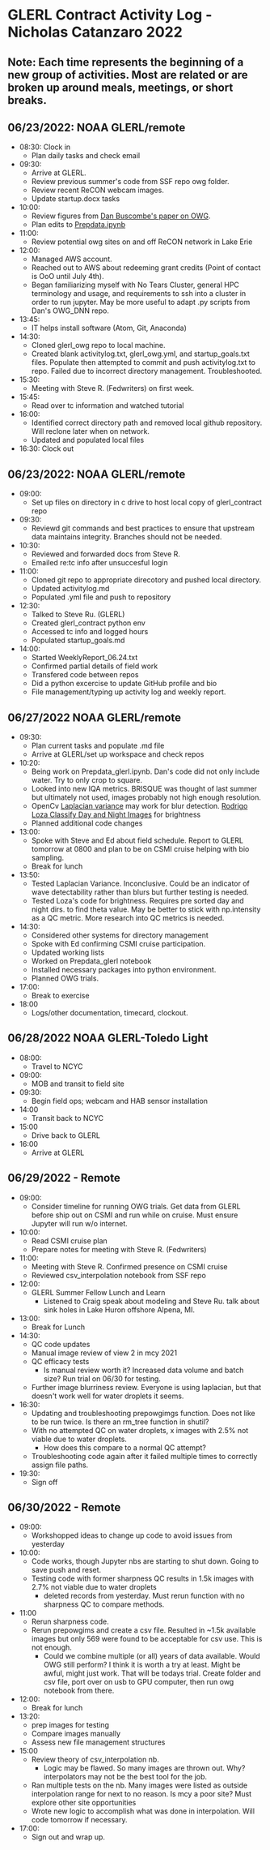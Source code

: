 
# GLERL Contract Activity Log - Nicholas Catanzaro 2022

## Note: Each time represents the beginning of a new group of activities. Most are related or are broken up around meals, meetings, or short breaks.

## 06/23/2022: NOAA GLERL/remote

- 08:30: Clock in
    * Plan daily tasks and check email
- 09:30:
    * Arrive at GLERL.
    * Review previous summer's code from SSF repo owg folder.
    * Review recent ReCON webcam images.
    * Update startup.docx tasks
- 10:00:
    * Review figures from [Dan Buscombe's paper on OWG](https://doi.org/10.1016/j.coastaleng.2019.103593).
    * Plan edits to [Prepdata.ipynb](https://github.com/ncata/SSF/blob/main/OWG/Prepdata.ipynb)
- 11:00:
    * Review potential owg sites on and off ReCON network in Lake Erie
- 12:00:
    * Managed AWS account.
    * Reached out to AWS about redeeming grant credits (Point of contact is OoO until July 4th).
    * Began familiarizing myself with No Tears Cluster, general HPC terminology and usage, and requirements to ssh into a cluster in order to run jupyter. May be more useful to adapt .py scripts from Dan's OWG_DNN repo.
- 13:45:
    * IT helps install software (Atom, Git, Anaconda)
- 14:30:
    * Cloned glerl_owg repo to local machine.
    * Created blank activitylog.txt, glerl_owg.yml, and startup_goals.txt files. Populate then attempted to commit and push activitylog.txt to repo. Failed due to incorrect directory management. Troubleshooted.
- 15:30:
    * Meeting with Steve R. (Fedwriters) on first week.
- 15:45:
    * Read over tc information and watched tutorial
- 16:00:
    * Identified correct directory path and removed local github repository. Will reclone later when on network.
    * Updated and populated local files
- 16:30: Clock out

## 06/23/2022: NOAA GLERL/remote

- 09:00:
    * Set up files on directory in c drive to host local copy of glerl_contract repo
- 09:30:
    * Reviewd git commands and best practices to ensure that upstream data maintains integrity. Branches should not be needed.
- 10:30:
    * Reviewed and forwarded docs from Steve R.
    * Emailed re:tc info after unsuccesful login
- 11:00:
    * Cloned git repo to appropriate direcotory and pushed local directory.
    * Updated activitylog.md
    * Populated .yml file and push to repository
- 12:30:
    * Talked to Steve Ru. (GLERL)
    * Created glerl_contract python env
    * Accessed tc info and logged hours
    * Populated startup_goals.md
- 14:00:
    * Started WeeklyReport_06.24.txt
    * Confirmed partial details of field work
    * Transfered code between repos
    * Did a python excercise to update GitHub profile and bio
    * File management/typing up activity log and weekly report.

## 06/27/2022 NOAA GLERL/remote

- 09:30:
    * Plan current tasks and populate .md file
    * Arrive at GLERL/set up workspace and check repos
- 10:20:
    * Being work on Prepdata_glerl.ipynb. Dan's code did not only include water. Try to only crop to square.
    * Looked into new IQA metrics. BRISQUE was thought of last summer but ultimately not used, images probably not high enough resolution.
    * OpenCv [Laplacian variance](https://pyimagesearch.com/2015/09/07/blur-detection-with-opencv/) may work for blur detection. [Rodrigo Loza Classify Day and Night Images](https://www.youtube.com/watch?v=dfcrYIu5LNo) for brightness
    * Planned additional code changes
- 13:00:
    * Spoke with Steve and Ed about field schedule. Report to GLERL tomorrow at 0800 and plan to be on CSMI cruise helping with bio sampling.
    * Break for lunch
- 13:50:
    * Tested Laplacian Variance. Inconclusive. Could be an indicator of wave detectability rather than blurs but further testing is needed.
    * Tested Loza's code for brightness. Requires pre sorted day and night dirs. to find theta value. May be better to stick with np.intensity as a QC metric. More research into QC metrics is needed.
- 14:30:
    * Considered other systems for directory management
    * Spoke with Ed confirming CSMI cruise participation.
    * Updated working lists
    * Worked on Prepdata_glerl notebook
    * Installed necessary packages into python environment.
    * Planned OWG trials.
- 17:00:
    * Break to exercise
- 18:00
    * Logs/other documentation, timecard, clockout.

## 06/28/2022 NOAA GLERL-Toledo Light

- 08:00:
    * Travel to NCYC
- 09:00:
    * MOB and transit to field site
- 09:30:
    * Begin field ops; webcam and HAB sensor installation
- 14:00
    * Transit back to NCYC
- 15:00
    * Drive back to GLERL
- 16:00
    * Arrive at GLERL

## 06/29/2022 - Remote

- 09:00:
    * Consider timeline for running OWG trials. Get data from GLERL before ship out on CSMI and run while on cruise.
    Must ensure Jupyter will run w/o internet.
- 10:00:
    * Read CSMI cruise plan
    * Prepare notes for meeting with Steve R. (Fedwriters)
- 11:00:
    * Meeting with Steve R. Confirmed presence on CSMI cruise
    * Reviewed csv_interpolation notebook from SSF repo
- 12:00:
    * GLERL Summer Fellow Lunch and Learn
        + Listened to Craig speak about modeling and Steve Ru. talk about sink holes in Lake Huron offshore Alpena, MI.
- 13:00:
    * Break for Lunch
- 14:30:
    * QC code updates
    * Manual image review of view 2 in mcy 2021
    * QC efficacy tests
        + Is manual review worth it? Increased data volume and batch size? Run trial on 06/30 for testing.
    * Further image blurriness review. Everyone is using laplacian, but that doesn't work well for water droplets it seems.
- 16:30:
    * Updating and troubleshooting prepowgimgs function. Does not like to be run twice. Is there an rm_tree function in shutil?
    * With no attempted QC on water droplets, x images with 2.5% not viable due to water droplets.
        + How does this compare to a normal QC attempt?
    * Troubleshooting code again after it failed multiple times to correctly assign file paths.
- 19:30:
    * Sign off

## 06/30/2022 - Remote

- 09:00:
    * Workshopped ideas to change up code to avoid issues from yesterday
- 10:00:
    * Code works, though Jupyter nbs are starting to shut down. Going to save push and reset.
    * Testing code with former sharpness QC results in 1.5k images with 2.7% not viable due to water droplets
        + deleted records from yesterday. Must rerun function with no sharpness QC to compare methods.
- 11:00
    * Rerun sharpness code.
    * Rerun prepowgims and create a csv file. Resulted in ~1.5k available images but only 569 were found to be acceptable for csv use. This is not enough.
        + Could we combine multiple (or all) years of data available. Would OWG still perform? I think it is worth a try at least. Might be awful, might just work. That will be todays trial. Create folder and csv file, port over on usb to GPU computer, then run owg notebook from there.
- 12:00:
    * Break for lunch
- 13:20:
    * prep images for testing
    * Compare images manually
    * Assess new file management structures
- 15:00
    * Review theory of csv_interpolation nb.
        + Logic may be flawed. So many images are thrown out. Why? interpolators may not be the best tool for the job.
    * Ran multiple tests on the nb. Many images were listed as outside interpolation range for next to no reason. Is mcy a poor site? Must explore other site opportunities
    * Wrote new logic to accomplish what was done in interpolation. Will code tomorrow if necessary.  
- 17:00:
    * Sign out and wrap up. 

